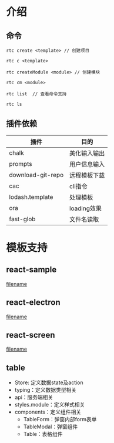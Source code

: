 # 介绍

## 命令

```tsx
rtc create <template> // 创建项目

rtc c <template> 
    
rtc createModule <module> // 创建模块

rtc cm <module> 

rtc list  // 查看命令支持

rtc ls
```

## 插件依赖

| 插件              | 目的         |
| ----------------- | ------------ |
| chalk             | 美化输入输出 |
| prompts           | 用户信息输入 |
| download-git-repo | 远程模板下载 |
| cac               | cli指令      |
| lodash.template   | 处理模板     |
| ora               | loading效果  |
| fast-glob         | 文件名读取   |

# 模板支持

## react-sample

[filename](https://raw.githubusercontent.com/ligaopeng123/react-project-template/react-simple-template/README.md ':include')

## react-electron

[filename](https://raw.githubusercontent.com/ligaopeng123/react-project-template/react-electron-template/README.md ':include')

## react-screen

[filename](https://raw.githubusercontent.com/ligaopeng123/react-project-template/react-screen-template/README.md ':include')

## table

- Store: 定义数据state及action
- typing：定义数据类型相关
- api：服务端相关
- styles.module：定义样式相关
- components：定义组件相关
  - TableForm：弹窗内部form表单
  - TableModal：弹窗组件
  - Table：表格组件


